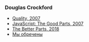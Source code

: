 
### Douglas Crockford 
* [Quality, 2007](https://youtu.be/t9YLtDJZtPY)
* [JavaScript: The Good Parts, 2007](https://youtu.be/_DKkVvOt6dk)
* [The Better Parts, 2018](https://youtu.be/XFTOG895C7c)
* [Мы обречены](https://youtu.be/WSqCpWYfTFU)
